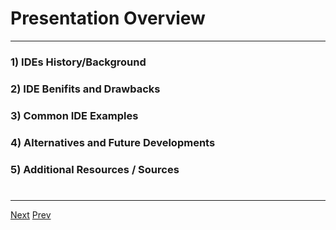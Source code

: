 # Presentation Overview
***

### 1) IDEs History/Background
### 2) IDE Benifits and Drawbacks
### 3) Common IDE Examples
### 4) Alternatives and Future Developments
### 5) Additional Resources / Sources
# 
***

[Next](https://github.com/AustinCerny/CSCI582_Presentation2_IDEs/blob/master/slide03.md)
[Prev](https://github.com/AustinCerny/CSCI582_Presentation2_IDEs/blob/master/slide01.md)
